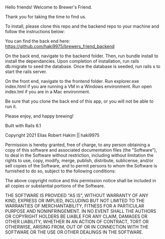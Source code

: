 Hello friends! Welcome to Brewer's Friend.

Thank you for taking the time to find us. 

To install, please clone this repo and the backend repo to your machine and follow the instructions below:

You can find the back end here: https://github.com/haki9975/brewers_friend_backend

On the back end, navigate to the backend folder.
Then, run bundle install to install the dependancies.
Upon completion of installation, run rails db:migrate to seed the database.
Once the database is seeded, run rails s to start the rails server. 

On the front end, navigate to the frontend folder. 
Run explorer.exe index.html if you are running a VM in a Windows environment.
Run open index.tml if you are in a Mac environment.

Be sure that you clone the back end of this app, or you will not be able to run it. 



Please enjoy, and happy brewing! 

Built with Rails 6.1 


Copyright 2021 Elias Robert Hakim || haki9975

Permission is hereby granted, free of charge, to any person obtaining a copy of this software and associated documentation files (the "Software"), to deal in the Software without restriction, including without limitation the rights to use, copy, modify, merge, publish, distribute, sublicense, and/or sell copies of the Software, and to permit persons to whom the Software is furnished to do so, subject to the following conditions:

The above copyright notice and this permission notice shall be included in all copies or substantial portions of the Software.

THE SOFTWARE IS PROVIDED "AS IS", WITHOUT WARRANTY OF ANY KIND, EXPRESS OR IMPLIED, INCLUDING BUT NOT LIMITED TO THE WARRANTIES OF MERCHANTABILITY, FITNESS FOR A PARTICULAR PURPOSE AND NONINFRINGEMENT. IN NO EVENT SHALL THE AUTHORS OR COPYRIGHT HOLDERS BE LIABLE FOR ANY CLAIM, DAMAGES OR OTHER LIABILITY, WHETHER IN AN ACTION OF CONTRACT, TORT OR OTHERWISE, ARISING FROM, OUT OF OR IN CONNECTION WITH THE SOFTWARE OR THE USE OR OTHER DEALINGS IN THE SOFTWARE.





